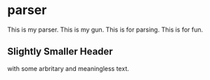 # parser 
<!-- Synopsis Start -->
This is my parser.
This is my gun.
This is for parsing.
This is for fun.
<!-- Synopsis End -->

## Slightly Smaller Header

with some arbritary and meaningless text.

<!-- Tags: one, two, buckle, myshoe -->
<!-- Tags:
  three,
  four,
  shut,
  thedoor
-->
<!-- Published: 1571409402365 -->
<!-- Updated: 1571419390214 -->
<!-- Status: PUB -->